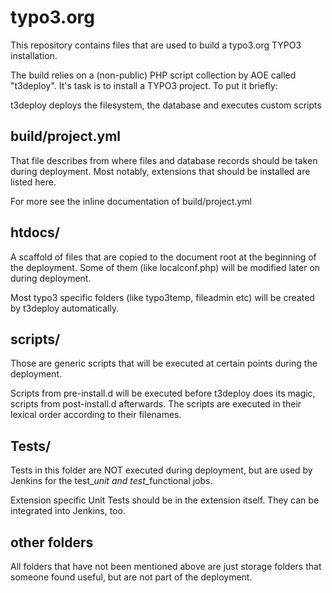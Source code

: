 typo3.org
=========

This repository contains files that are used to build a typo3.org TYPO3 installation.

The build relies on a (non-public) PHP script collection by AOE called "t3deploy". It's task
is to install a TYPO3 project. To put it briefly:

  t3deploy deploys the filesystem, the database and executes custom scripts

build/project.yml
-----------------

That file describes from where files and database records should be taken during deployment. Most notably,
extensions that should be installed are listed here.

For more see the inline documentation of build/project.yml

htdocs/
-------

A scaffold of files that are copied to the document root at the beginning of the deployment.
Some of them (like localconf.php) will be modified later on during deployment.

Most typo3 specific folders (like typo3temp, fileadmin etc) will be created by t3deploy automatically.

scripts/
--------

Those are generic scripts that will be executed at certain points during the deployment.

Scripts from pre-install.d will be executed before t3deploy does its magic, scripts from post-install.d afterwards.
The scripts are executed in their lexical order according to their filenames.

Tests/
------

Tests in this folder are NOT executed during deployment, but are used by Jenkins for the
test_*_unit and test_*_functional jobs.

Extension specific Unit Tests should be in the extension itself. They can be integrated into Jenkins, too.

other folders
-------------

All folders that have not been mentioned above are just storage folders that someone found useful, but are not part
of the deployment.
